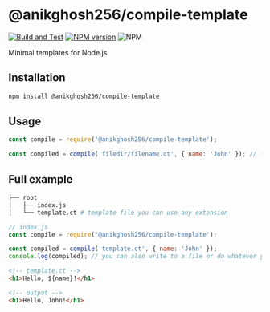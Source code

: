 # @anikghosh256/compile-template

[![Build and Test](https://github.com/anikghosh256/compile-template/actions/workflows/node.js.yml/badge.svg)]()  [![NPM version](https://img.shields.io/npm/v/@anikghosh256/compile-template.svg)](https://www.npmjs.com/package/@anikghosh256/compile-template) ![NPM](https://img.shields.io/npm/l/@anikghosh256/compile-template)

Minimal templates for Node.js

## Installation

```bash
npm install @anikghosh256/compile-template
```

## Usage

```js
const compile = require('@anikghosh256/compile-template');

const compiled = compile('filedir/filename.ct', { name: 'John' }); // filepath and variables
```

## Full example

```bash
├── root
│   ├── index.js
│   └── template.ct # template file you can use any extension
```
    
```js
// index.js
const compile = require('@anikghosh256/compile-template');

const compiled = compile('template.ct', { name: 'John' }); 
console.log(compiled); // you can also write to a file or do whatever you want with the compiled template
```

```html
<!-- template.ct -->
<h1>Hello, ${name}!</h1>
```

```html
<!-- output -->
<h1>Hello, John!</h1>
```
